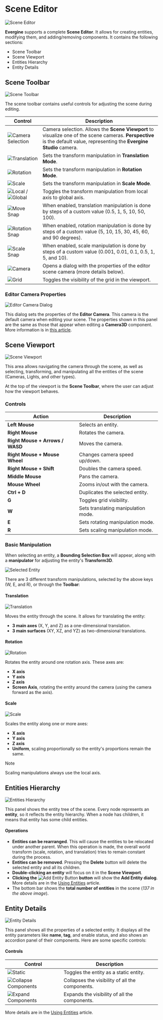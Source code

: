 # Scene Editor
![Scene Editor](images/sceneEditor.png)

**Evergine** supports a complete **Scene Editor**. It allows for creating entities, modifying them, and adding/removing components. It contains the following sections:

- Scene Toolbar
- Scene Viewport
- Entities Hierarchy
- Entity Details

## Scene Toolbar

![Scene Toolbar](images/sceneToolbar.png)

The scene toolbar contains useful controls for adjusting the scene during editing.

| Control | Description |
| ------- | ----------- |
| ![Camera Selection](images/cameraSelection.png) | Camera selection. Allows the **Scene Viewport** to visualize one of the scene cameras. **Perspective** is the default value, representing the **Evergine Studio** camera. |
| ![Translation](images/translation.png) | Sets the transform manipulation in **Translation Mode**.|
| ![Rotation](images/rotation.png) | Sets the transform manipulation in **Rotation Mode**. |
| ![Scale](images/scale.png) | Sets the transform manipulation in **Scale Mode**. |
| ![Local](images/local.png) / ![Global](images/global.png) | Toggles the transform manipulation from local axis to global axis. |
| ![Move Snap](images/moveSnap.png) | When enabled, translation manipulation is done by steps of a custom value (0.5, 1, 5, 10, 50, 100). |
| ![Rotation Snap](images/rotateSnap.png) | When enabled, rotation manipulation is done by steps of a custom value (5, 10, 15, 30, 45, 60, and 90 degrees). |
| ![Scale Snap](images/scaleSnap.png) | When enabled, scale manipulation is done by steps of a custom value (0.001, 0.01, 0.1, 0.5, 1, 5, and 10). |
| ![Camera](images/cameraIcon.png) | Opens a dialog with the properties of the editor scene camera (more details below). |
| ![Grid](images/gridIcon.png) | Toggles the visibility of the grid in the viewport. |

### Editor Camera Properties

![Editor Camera Dialog](images/editorCameraDialog.png)

This dialog sets the properties of the **Editor Camera**. This camera is the default camera when editing your scene. The properties shown in this panel are the same as those that appear when editing a **Camera3D** component. More information is in [this article](../../graphics/cameras.md).

## Scene Viewport
![Scene Viewport](images/sceneViewport.png)

This area allows navigating the camera through the scene, as well as selecting, transforming, and manipulating all the entities of the scene (Cameras, Lights, and other types).

At the top of the viewport is the **Scene Toolbar**, where the user can adjust how the viewport behaves.

### Controls

| Action | Description |
| ------ | ----------- |
| **Left Mouse** | Selects an entity. |
| **Right Mouse** | Rotates the camera. |
| **Right Mouse + Arrows / WASD** | Moves the camera. |
| **Right Mouse + Mouse Wheel** | Changes camera speed up/down.|
| **Right Mouse + Shift** | Doubles the camera speed.|
| **Middle Mouse** | Pans the camera. |
| **Mouse Wheel** | Zooms in/out with the camera. |
| **Ctrl + D** | Duplicates the selected entity.|
| **G** | Toggles grid visibility. |
| **W** | Sets translating manipulation mode. |
| **E** | Sets rotating manipulation mode. |
| **R** | Sets scaling manipulation mode. |

### Basic Manipulation

When selecting an entity, a **Bounding Selection Box** will appear, along with a **manipulator** for adjusting the entity's **Transform3D**.

![Selected Entity](images/selectedEntity.png)

There are 3 different transform manipulations, selected by the above keys (W, E, and R), or through the **Toolbar**:

#### Translation

![Translation](images/translationManipulator.png) 

Moves the entity through the scene. It allows for translating the entity:

- **3 main axes** (X, Y, and Z) as a one-dimensional translation.
- **3 main surfaces** (XY, XZ, and YZ) as two-dimensional translations.

#### Rotation

![Rotation](images/rotationManipulator.png) 

Rotates the entity around one rotation axis. These axes are:

- **X axis**
- **Y axis**
- **Z axis**
- **Screen Axis**, rotating the entity around the camera (using the camera forward as the axis).

#### Scale

![Scale](images/scaleManipulator.png) 

Scales the entity along one or more axes:

- **X axis**
- **Y axis**
- **Z axis**
- **Uniform**, scaling proportionally so the entity's proportions remain the same.

>[!NOTE]
> Scaling manipulations always use the local axis.

## Entities Hierarchy

![Entities Hierarchy](images/entitiesHierarchy.png)

This panel shows the entity tree of the scene. Every node represents an **entity**, so it reflects the entity hierarchy. When a node has children, it means that entity has some child entities.

#### Operations

- **Entities can be rearranged**. This will cause the entities to be relocated under another parent. When this operation is made, the overall world transform (scale, rotation, and translation) tries to remain constant during the process.
- **Entities can be removed**. Pressing the **Delete** button will delete the selected entity and all its children.
- **Double-clicking an entity** will focus on it in the **Scene Viewport**.
- **Clicking the** ![Add Entity Button](images/addEntity.png) **button** will show the **Add Entity dialog**. More details are in the [Using Entities](../component_arch/entities/using_entities.md) article.
- The bottom bar shows the **total number of entities** in the scene (_137 in the above image_).

## Entity Details

![Entity Details](images/entityDetails.png)

This panel shows all the properties of a selected entity. It displays all the entity parameters like **name**, **tag**, and enable status, and also shows an accordion panel of their components. Here are some specific controls:

#### Controls

| Control | Description |
| ------- | ----------- |
| ![Static](images/static.png) | Toggles the entity as a static entity. |
| ![Collapse Components](images/collapseComponents.png) | Collapses the visibility of all the components. |
| ![Expand Components](images/expandComponents.png) | Expands the visibility of all the components. |

More details are in the [Using Entities](../component_arch/entities/using_entities.md) article.